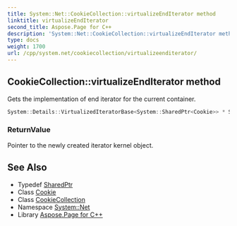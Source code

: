 ```yaml
---
title: System::Net::CookieCollection::virtualizeEndIterator method
linktitle: virtualizeEndIterator
second_title: Aspose.Page for C++
description: 'System::Net::CookieCollection::virtualizeEndIterator method. Gets the implementation of end iterator for the current container in C++.'
type: docs
weight: 1700
url: /cpp/system.net/cookiecollection/virtualizeenditerator/
---
```

## CookieCollection::virtualizeEndIterator method


Gets the implementation of end iterator for the current container.

```cpp
System::Details::VirtualizedIteratorBase<System::SharedPtr<Cookie>> * System::Net::CookieCollection::virtualizeEndIterator() override
```


### ReturnValue

Pointer to the newly created iterator kernel object.

## See Also

* Typedef [SharedPtr](../../../system/sharedptr/)
* Class [Cookie](../../cookie/)
* Class [CookieCollection](../)
* Namespace [System::Net](../../)
* Library [Aspose.Page for C++](../../../)
